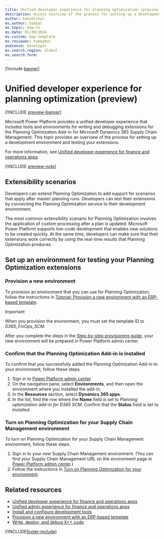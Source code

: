 ```yaml
---
title: Unified developer experience for planning optimization (preview)
description: Access overview of the process for setting up a development environment and testing your extensions for the Planning Optimization Add-in.
author: bahadirbal 
ms.author: bahbal
ms.topic: how-to
ms.date: 01/30/2024
ms.custom: bap-template
ms.reviewer: kamaybac
audience: Developer
ms.search.region: Global
ms.search.form:
---
```


[!include [banner](../includes/banner.md)]

# Unified developer experience for planning optimization (preview)

[!INCLUDE [preview-banner](~/../shared-content/shared/preview-includes/preview-banner.md)]

Microsoft Power Platform provides a unified developer experience that includes tools and environments for writing and debugging extensions for the Planning Optimization Add-in for Microsoft Dynamics 365 Supply Chain Management. This topic provides an overview of the process for setting up a development environment and testing your extensions.

For more information, see [Unified developer experience for finance and operations apps](/power-platform/developer/unified-experience/finance-operations-dev-overview).

[!INCLUDE [preview-note](~/../shared-content/shared/preview-includes/preview-note-d365.md)]

## Extensibility scenarios

Developers can extend Planning Optimization to add support for scenarios that apply after master planning runs. Developers can test their extensions by connecting the Planning Optimization service to their development environment.

The most common extensibility scenario for Planning Optimization involves the application of custom processing after a plan is updated. Microsoft Power Platform supports low-code development that enables new solutions to be created quickly. At the same time, developers can make sure that their extensions work correctly by using the real-time results that Planning Optimization produces.

## Set up an environment for testing your Planning Optimization extensions

### Provision a new environment

To provision an environment that you can use for Planning Optimization, follow the instructions in [Tutorial: Provision a new environment with an ERP-based template](/power-platform/admin/unified-experience/tutorial-deploy-new-environment-with-erp-template?tabs=PPAC).

> [!IMPORTANT]
> When you provision the environment, you must set the template ID to *D365\_FinOps\_SCM*.

After you complete the steps in the [Step-by-step provisioning guide](/power-platform/admin/unified-experience/tutorial-deploy-new-environment-with-erp-template?tabs=PPAC#step-by-step-provisioning-guide), your new environment will be prepared in Power Platform admin center.

### Confirm that the Planning Optimization Add-in is installed

To confirm that you successfully added the Planning Optimization Add-in to your environment, follow these steps.

1. Sign in to [Power Platform admin center](https://admin.powerplatform.microsoft.com).
1. On the navigation pane, select **Environments**, and then open the environment where you installed the add-in.
1. In the **Resources** section, select **Dynamics 365 apps**.
1. In the list, find the row where the **Name** field is set to *Planning optimization add-in for D365 SCM*. Confirm that the **Status** field is set to *Installed*.

### Turn on Planning Optimization for your Supply Chain Management environment

To turn on Planning Optimization for your Supply Chain Management environment, follow these steps.

1. Sign in to your new Supply Chain Management environment. (You can find your Supply Chain Management URL on the environment page in [Power Platform admin center](https://admin.powerplatform.microsoft.com).)
1. Follow the instructions in [Turn on Planning Optimization for your environment](/dynamics365/supply-chain/master-planning/planning-optimization/get-started#turn-on-planning-optimization-for-your-environment).

## Related resources

- [Unified developer experience for finance and operations apps](/power-platform/developer/unified-experience/finance-operations-dev-overview)
- [Unified admin experience for finance and operations apps](/power-platform/admin/unified-experience/finance-operations-apps-overview)
- [Install and configure development tools](/power-platform/developer/unified-experience/finance-operations-install-config-tools)
- [Provision a new environment with an ERP-based template](/power-platform/admin/unified-experience/tutorial-deploy-new-environment-with-erp-template?tabs=PPAC)
- [Write, deploy, and debug X++ code](/power-platform/developer/unified-experience/finance-operations-debug)

[!INCLUDE[footer-include](../../includes/footer-banner.md)]
